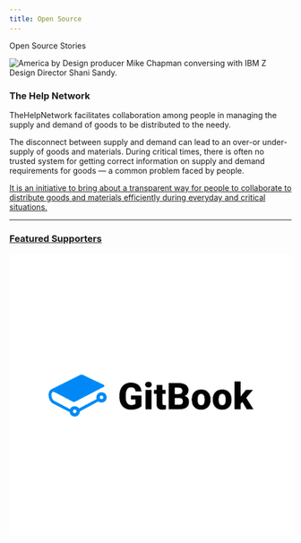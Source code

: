 ```yaml
---
title: Open Source
---
```


<back-link to="/opensource">Open Source Stories</back-link>

<grid classname="background-bleed">
<column lg="16">

![America by Design producer Mike Chapman conversing with IBM Z Design Director Shani Sandy.](/images/thn_header.png)

</column>
</grid>

<grid background="gray-10">
<column md="2" lg="4">

### The Help Network

</column>

<column md="5" lg="8">

<p size="lg">TheHelpNetwork facilitates collaboration among people in managing the supply and demand of goods to be distributed to the needy. </p>
<p size="lg">The disconnect between supply and demand can lead to an over-or under-supply of goods and materials. During critical times, there is often no trusted system for getting correct information on supply and demand requirements for goods — a common problem faced by people.</p>
<p size="lg"><a href="#" target="_blank">It is an initiative to bring about a transparent way for people to collaborate to distribute goods and materials efficiently during everyday and critical situations.<br /></p>

<icon name="PlexArrowDown"></icon>

</column>
</grid>

<grid background="gray-10">
<column lg="16">

<hr>

</column>
<column lg="4">

### Featured Supporters

</column>

<column lg="4" md="4">

<tile
    href="#"
    title="GitBook">
<img src="images/gitbook.png" alt="GitBook Logo"/>
</tile>

</column>
</grid>

